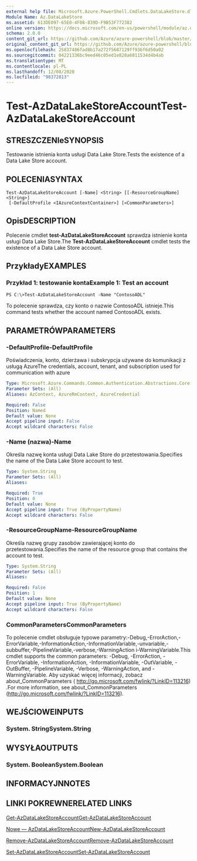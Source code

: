 ```yaml
---
external help file: Microsoft.Azure.PowerShell.Cmdlets.DataLakeStore.dll-Help.xml
Module Name: Az.DataLakeStore
ms.assetid: 613DE097-65E0-4F08-839D-F9B53F772382
online version: https://docs.microsoft.com/en-us/powershell/module/az.datalakestore/test-azdatalakestoreaccount
schema: 2.0.0
content_git_url: https://github.com/Azure/azure-powershell/blob/master/src/DataLakeStore/DataLakeStore/help/Test-AzDataLakeStoreAccount.md
original_content_git_url: https://github.com/Azure/azure-powershell/blob/master/src/DataLakeStore/DataLakeStore/help/Test-AzDataLakeStoreAccount.md
ms.openlocfilehash: 25837486fad8b17a272f5687129ff936f6d50a02
ms.sourcegitcommit: 04221336bc9eed46c05ed1e828a6811534d4b4ab
ms.translationtype: MT
ms.contentlocale: pl-PL
ms.lasthandoff: 12/08/2020
ms.locfileid: "98372813"
---
```

# <span data-ttu-id="6e745-101">Test-AzDataLakeStoreAccount</span><span class="sxs-lookup"><span data-stu-id="6e745-101">Test-AzDataLakeStoreAccount</span></span>

## <span data-ttu-id="6e745-102">STRESZCZENIe</span><span class="sxs-lookup"><span data-stu-id="6e745-102">SYNOPSIS</span></span>
<span data-ttu-id="6e745-103">Testowanie istnienia konta usługi Data Lake Store.</span><span class="sxs-lookup"><span data-stu-id="6e745-103">Tests the existence of a Data Lake Store account.</span></span>

## <span data-ttu-id="6e745-104">POLECENIA</span><span class="sxs-lookup"><span data-stu-id="6e745-104">SYNTAX</span></span>

```
Test-AzDataLakeStoreAccount [-Name] <String> [[-ResourceGroupName] <String>]
 [-DefaultProfile <IAzureContextContainer>] [<CommonParameters>]
```

## <span data-ttu-id="6e745-105">Opis</span><span class="sxs-lookup"><span data-stu-id="6e745-105">DESCRIPTION</span></span>
<span data-ttu-id="6e745-106">Polecenie cmdlet **test-AzDataLakeStoreAccount** sprawdza istnienie konta usługi Data Lake Store.</span><span class="sxs-lookup"><span data-stu-id="6e745-106">The **Test-AzDataLakeStoreAccount** cmdlet tests the existence of a Data Lake Store account.</span></span>

## <span data-ttu-id="6e745-107">Przykłady</span><span class="sxs-lookup"><span data-stu-id="6e745-107">EXAMPLES</span></span>

### <span data-ttu-id="6e745-108">Przykład 1: testowanie konta</span><span class="sxs-lookup"><span data-stu-id="6e745-108">Example 1: Test an account</span></span>
```
PS C:\>Test-AzDataLakeStoreAccount -Name "ContosoADL"
```

<span data-ttu-id="6e745-109">To polecenie sprawdza, czy konto o nazwie ContosoADL istnieje.</span><span class="sxs-lookup"><span data-stu-id="6e745-109">This command tests whether the account named ContosoADL exists.</span></span>

## <span data-ttu-id="6e745-110">PARAMETRÓW</span><span class="sxs-lookup"><span data-stu-id="6e745-110">PARAMETERS</span></span>

### <span data-ttu-id="6e745-111">-DefaultProfile</span><span class="sxs-lookup"><span data-stu-id="6e745-111">-DefaultProfile</span></span>
<span data-ttu-id="6e745-112">Poświadczenia, konto, dzierżawa i subskrypcja używane do komunikacji z usługą Azure</span><span class="sxs-lookup"><span data-stu-id="6e745-112">The credentials, account, tenant, and subscription used for communication with azure</span></span>

```yaml
Type: Microsoft.Azure.Commands.Common.Authentication.Abstractions.Core.IAzureContextContainer
Parameter Sets: (All)
Aliases: AzContext, AzureRmContext, AzureCredential

Required: False
Position: Named
Default value: None
Accept pipeline input: False
Accept wildcard characters: False
```

### <span data-ttu-id="6e745-113">-Name (nazwa)</span><span class="sxs-lookup"><span data-stu-id="6e745-113">-Name</span></span>
<span data-ttu-id="6e745-114">Określa nazwę konta usługi Data Lake Store do przetestowania.</span><span class="sxs-lookup"><span data-stu-id="6e745-114">Specifies the name of the Data Lake Store account to test.</span></span>

```yaml
Type: System.String
Parameter Sets: (All)
Aliases:

Required: True
Position: 0
Default value: None
Accept pipeline input: True (ByPropertyName)
Accept wildcard characters: False
```

### <span data-ttu-id="6e745-115">-ResourceGroupName</span><span class="sxs-lookup"><span data-stu-id="6e745-115">-ResourceGroupName</span></span>
<span data-ttu-id="6e745-116">Określa nazwę grupy zasobów zawierającej konto do przetestowania.</span><span class="sxs-lookup"><span data-stu-id="6e745-116">Specifies the name of the resource group that contains the account to test.</span></span>

```yaml
Type: System.String
Parameter Sets: (All)
Aliases:

Required: False
Position: 1
Default value: None
Accept pipeline input: True (ByPropertyName)
Accept wildcard characters: False
```

### <span data-ttu-id="6e745-117">CommonParameters</span><span class="sxs-lookup"><span data-stu-id="6e745-117">CommonParameters</span></span>
<span data-ttu-id="6e745-118">To polecenie cmdlet obsługuje typowe parametry:-Debug,-ErrorAction,-ErrorVariable,-InformationAction,-InformationVariable,-unvariable,-subbuffer,-PipelineVariable,-verbose,-WarningAction i-WarningVariable.</span><span class="sxs-lookup"><span data-stu-id="6e745-118">This cmdlet supports the common parameters: -Debug, -ErrorAction, -ErrorVariable, -InformationAction, -InformationVariable, -OutVariable, -OutBuffer, -PipelineVariable, -Verbose, -WarningAction, and -WarningVariable.</span></span> <span data-ttu-id="6e745-119">Aby uzyskać więcej informacji, zobacz about_CommonParameters ( http://go.microsoft.com/fwlink/?LinkID=113216) .</span><span class="sxs-lookup"><span data-stu-id="6e745-119">For more information, see about_CommonParameters (http://go.microsoft.com/fwlink/?LinkID=113216).</span></span>

## <span data-ttu-id="6e745-120">WEJŚCIOWE</span><span class="sxs-lookup"><span data-stu-id="6e745-120">INPUTS</span></span>

### <span data-ttu-id="6e745-121">System. String</span><span class="sxs-lookup"><span data-stu-id="6e745-121">System.String</span></span>

## <span data-ttu-id="6e745-122">WYSYŁA</span><span class="sxs-lookup"><span data-stu-id="6e745-122">OUTPUTS</span></span>

### <span data-ttu-id="6e745-123">System. Boolean</span><span class="sxs-lookup"><span data-stu-id="6e745-123">System.Boolean</span></span>

## <span data-ttu-id="6e745-124">INFORMACYJN</span><span class="sxs-lookup"><span data-stu-id="6e745-124">NOTES</span></span>

## <span data-ttu-id="6e745-125">LINKI POKREWNE</span><span class="sxs-lookup"><span data-stu-id="6e745-125">RELATED LINKS</span></span>

[<span data-ttu-id="6e745-126">Get-AzDataLakeStoreAccount</span><span class="sxs-lookup"><span data-stu-id="6e745-126">Get-AzDataLakeStoreAccount</span></span>](./Get-AzDataLakeStoreAccount.md)

[<span data-ttu-id="6e745-127">Nowe — AzDataLakeStoreAccount</span><span class="sxs-lookup"><span data-stu-id="6e745-127">New-AzDataLakeStoreAccount</span></span>](./New-AzDataLakeStoreAccount.md)

[<span data-ttu-id="6e745-128">Remove-AzDataLakeStoreAccount</span><span class="sxs-lookup"><span data-stu-id="6e745-128">Remove-AzDataLakeStoreAccount</span></span>](./Remove-AzDataLakeStoreAccount.md)

[<span data-ttu-id="6e745-129">Set-AzDataLakeStoreAccount</span><span class="sxs-lookup"><span data-stu-id="6e745-129">Set-AzDataLakeStoreAccount</span></span>](./Set-AzDataLakeStoreAccount.md)


